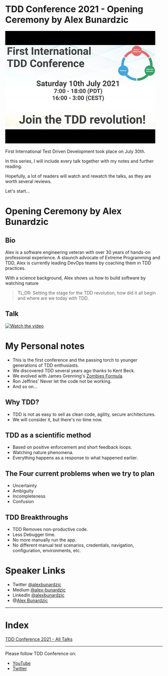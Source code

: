 # TDD Conference 2021 - Opening Ceremony by Alex Bunardzic

![TDD Conference 2021 - Opening Ceremony by Alex Bunardzic](TDD%20Conference%202021%20-%20Opening%20Ceremony%20by%20Alex%20Bunardzic.jpg)

First International Test Driven Development took place on July 30th. 

In this series, I will include every talk together with my notes and further reading.

Hopefully, a lot of readers will watch and rewatch the talks, as they are worth several reviews.

Let's start...

# Opening Ceremony by Alex Bunardzic

## Bio 

Alex is a software engineering veteran with over 30 years of hands-on professional experience. A staunch advocate of Extreme Programming and TDD, Alex is currently leading DevOps teams by coaching them in TDD practices. 

With a science background, Alex shows us how to build software by watching nature

> TL;DR: Setting the stage for the TDD revolution, how did it all begin and where are we today with TDD.

## Talk

[![Watch the video](https://img.youtube.com/vi/-_noEVCR__I/maxresdefault.jpg)](https://youtu.be/-_noEVCR__I) 

# My Personal notes

- This is the first conference and the passing torch to younger generations of TDD enthusiasts.
- We discovered TDD several years ago thanks to Kent Beck.
- We evolved with James Grenning's [Zombies Formula](https://github.com/mcsee/Software-Design-Articles/tree/main/Articles/TDD/How%20I%20Survived%20the%20Zombie%20Apocalypse/readme.md).
- Ron Jeffries' Never let the code not be working.
- And so on...

## Why TDD?

- TDD is not as easy to sell as clean code, agility, secure architectures.
- We will consider it, but there's no time now.

## TDD as a scientific method

- Based on positive enforcement and short feedback loops.
- Watching nature phenomena.
- Everything happens as a response to what happened earlier.

## The Four current problems when we try to plan

- Uncertainty
- Ambiguity
- Incompleteness
- Confusion

## TDD Breakthroughs

- TDD Removes non-productive code.
- Less Debugger time.
- No more manually run the app.
- No different manual test scenarios, credentials, navigation, configuration, environments, etc.

# Speaker Links

- Twitter [@alexbunardzic](https://twitter.com/alexbunardzic)
- Medium [@alex-bunardzic](https://medium.com/alex-bunardzic)
- LinkedIn [@alexbunardzic](https://www.linkedin.com/in/alexbunardzic)
- @[Alex Bunardzic](@alexbunardzic)

* * *

# Index

[TDD Conference 2021 - All Talks](https://github.com/mcsee/Software-Design-Articles/tree/main/Articles/TDD%20Conference%202021/TDD%20Conference%202021%20-%20All%20Talks/readme.md)

* * *

Please follow TDD Conference on:

- [YouTube](https://www.youtube.com/channel/UCKn-DadPoyYssfAOMk1LSew)
- [Twitter](https://twitter.com/tddconf)